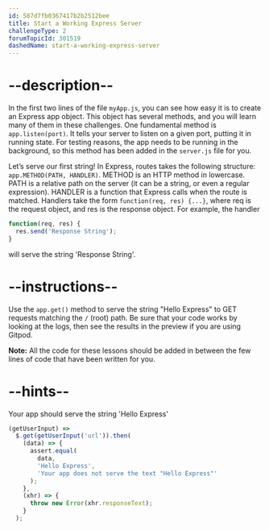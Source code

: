 ```yaml
---
id: 587d7fb0367417b2b2512bee
title: Start a Working Express Server
challengeType: 2
forumTopicId: 301519
dashedName: start-a-working-express-server
---
```


# --description--

In the first two lines of the file `myApp.js`, you can see how easy it is to create an Express app object. This object has several methods, and you will learn many of them in these challenges. One fundamental method is `app.listen(port)`. It tells your server to listen on a given port, putting it in running state. For testing reasons, the app needs to be running in the background, so this method has been added in the `server.js` file for you.

Let’s serve our first string! In Express, routes takes the following structure: `app.METHOD(PATH, HANDLER)`. METHOD is an HTTP method in lowercase. PATH is a relative path on the server (it can be a string, or even a regular expression). HANDLER is a function that Express calls when the route is matched. Handlers take the form `function(req, res) {...}`, where req is the request object, and res is the response object. For example, the handler

```js
function(req, res) {
  res.send('Response String');
}
```

will serve the string 'Response String'.

# --instructions--

Use the `app.get()` method to serve the string "Hello Express" to GET requests matching the `/` (root) path. Be sure that your code works by looking at the logs, then see the results in the preview if you are using Gitpod.

**Note:** All the code for these lessons should be added in between the few lines of code that have been
written for you. 

# --hints--

Your app should serve the string 'Hello Express'

```js
(getUserInput) =>
  $.get(getUserInput('url')).then(
    (data) => {
      assert.equal(
        data,
        'Hello Express',
        'Your app does not serve the text "Hello Express"'
      );
    },
    (xhr) => {
      throw new Error(xhr.responseText);
    }
  );
```

